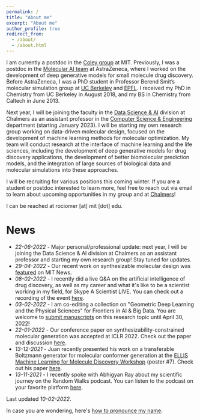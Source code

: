 ```yaml
---
permalink: /
title: "About me"
excerpt: "About me"
author_profile: true
redirect_from: 
  - /about/
  - /about.html
---
```


I am currently a postdoc in the [Coley group](https://coley.mit.edu/) at MIT. Previously, I was a postdoc in the [Molecular AI team](https://github.com/MolecularAI) at AstraZeneca, where I worked on the development of deep generative models for small molecule drug discovery. Before AstraZeneca, I was a PhD student in Professor Berend Smit’s molecular simulation group at [UC Berkeley](http://www.cchem.berkeley.edu/molsim/) and [EPFL](https://www.epfl.ch/labs/lsmo/). I received my PhD in Chemistry from UC Berkeley in August 2018, and my BS in Chemistry from Caltech in June 2013.

Next year, I will be joining the faculty in the [Data Science & AI]([https://www.chalmers.se/en/departments/cse/research/dsai/Pages/default.aspx](https://www.chalmers.se/en/departments/cse/research/dsai/Pages/default.aspx)) division at Chalmers as an assistant professor in the [Computer Science & Engineering]([https://www.chalmers.se/en/departments/cse/Pages/default.aspx](https://www.chalmers.se/en/departments/cse/Pages/default.aspx)) department (starting January 2023). I will be starting my own research group working on data-driven molecular design, focused on the development of machine learning methods for molecular optimization. My team will conduct research at the interface of machine learning and the life sciences, including the development of deep generative models for drug discovery applications, the development of better biomolecular prediction models, and the integration of large sources of biological data and molecular simulations into these approaches. 

I will be recruiting for various positions this coming winter. If you are a student or postdoc interested to learn more, feel free to reach out via email to learn about upcoming opportunities in my group and at [Chalmers](https://www.chalmers.se/en/about-chalmers/Working-at-Chalmers/Vacancies/Pages/default.aspx)!

I can be reached at rociomer [at] mit [dot] edu.

# News
* *22-06-2022* - Major personal/professional update: next year, I will be joining the Data Science & AI division at Chalmers as an assistant professor and starting my own research group! Stay tuned for updates.
* *29-04-2022* - Our recent work on synthesizable molecular design was [featured](https://news.mit.edu/2022/ai-molecules-new-drugs-0426) on MIT News.
* *08-02-2022* - I recently did a live Q&A on the artificial intelligence of drug discovery, as well as my career and what it's like to be a scientist working in my field, for Skype A Scientist LIVE. You can check out a recording of the event [here](https://youtu.be/GKOpwa-2XqQ).
* *03-02-2022* - I am co-editing a collection on "Geometric Deep Learning and the Physical Sciences" for Frontiers in AI & Big Data. You are welcome to [submit manuscripts](https://www.frontiersin.org/research-topics/29954/geometric-deep-learning-and-the-physical-sciences) on this research topic until April 30, 2022!
* *22-01-2022* - Our conference paper on synthesizability-constrained molecular generation was accepted at ICLR 2022. Check out the paper and discussion [here](https://openreview.net/forum?id=FRxhHdnxt1).
* *13-12-2021* - Juan recently presented his work on a transferable Boltzmann generator for molecular conformer generation at the [ELLIS Machine Learning for Molecule Discovery Workshop](https://moleculediscovery.github.io/workshop2021/) (poster #7). Check out his paper [here](https://cloud.ml.jku.at/s/sKtfdFpoTp9F7sJ).
* *13-11-2021* - I recently spoke with Abhigyan Ray about my scientific journey on the Random Walks podcast. You can listen to the podcast on your favorite platform [here](https://linktr.ee/randomwalks).

Last updated *10-02-2022*.

In case you are wondering, here's [how to pronounce my name](https://youtu.be/s7A2uDrmjgY).

